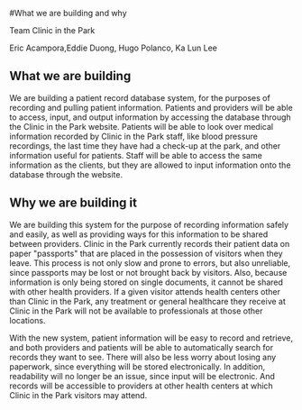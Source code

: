 #What we are building and why

Team Clinic in the Park

Eric Acampora,Eddie Duong, Hugo Polanco, Ka Lun Lee

## What we are building

We are building a patient record database system, for the purposes of recording and pulling patient information. Patients and providers will be able to access, input, and output information by accessing the database through the Clinic in the Park website. Patients will be able to look over medical information recorded by Clinic in the Park staff, like blood pressure recordings, the last time they have had a check-up at the park, and other information useful for patients. Staff will be able to access the same information as the clients, but they are allowed to input information onto the database through the website.  


## Why we are building it

We are building this system for the purpose of recording information safely and easily, as well as providing ways for this information to be shared between providers. Clinic in the Park currently records their patient data on paper "passports" that are placed in the possession of visitors when they leave. This process is not only slow and prone to errors, but also unreliable, since passports may be lost or not brought back by visitors. Also, because information is only being stored on single documents, it cannot be shared with other health providers. If a given visitor attends health centers other than Clinic in the Park, any treatment or general healthcare they receive at Clinic in the Park will not be available to professionals at those other locations.

With the new system, patient information will be easy to record and retrieve, and both providers and patients will be able to automatically search for records they want to see. There will also be less worry about losing any paperwork, since everything will be stored electronically. In addition, readability will no longer be an issue, since input will be electronic. And records will be accessible to providers at other health centers at which Clinic in the Park visitors may attend.



